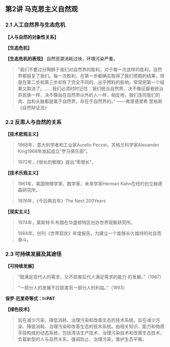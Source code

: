 ## 第2讲 马克思主义自然观

### 2.1 人工自然界与生态危机

**【人与自然的对象性关系】**

**【生态危机】**

**【生态危机的表现】** 自然资源消耗过快，环境污染严重。

>   “我们不要过分陶醉于我们对自然界的胜利。对于每一次这样的胜利，自然界都报复了我们。每一次胜利，在第一步都确实取得了我们预期的结果，但是在第二步和第三步却有了完全不同的、出乎预料的影响，常常把第一个结果又取消了。……我们必须时时记住：我们统治自然界，决不像征服者统治异民族一样，决不像站在自然界以外的人一样，相反地，我们连同我们的肉、血和头脑都是属于自然界，存在于自然界的。” ——弗里德里希·恩格斯《自然辩证法》

### 2.2 反思人与自然的关系

**【技术悲观主义】**

> 1968年，意大利学者和工业家Aurelio Peccei，苏格兰科学家Alexander King1968年发起成立“罗马俱乐部”。
>
> 1972年，《增长的极限》提出“零增长”。

**【技术乐观主义】**

> 1961年，美国物理学家、数学家、未来学家Herman Kahn在纽约创立赫德森研究所。
>
> 1976年，《今后两百年》The Next 200Years

**【现实主义】**

> 1974年，莱斯特·R.布朗在华盛顿特区创办世界观察研究所。
>
> 1984年，创刊《世界现状》年度报告，为建立一个能够长久维持的社会而奋斗。

### 2.3 可持续发展及其途径

**【可持续发展】**

> “既满足现代人的需求，又不损害后代人满足需求的能力   的发展。”（1987）
>
> “一部分人的发展不应损害另一部分人的利益。”（1993）

**保罗·厄里奇等式：I=PAT**

**【绿色技术】**

> 旨在减少污染、降低消耗、治理污染和改善生态的技术系统。旨在减少污染、降低消耗、治理污染和改善生态的技术系统。由相关知识、能力和物质手段构成的动态系统，包括清洁生产技术、治理污染技术和改善生态技术，负载新型的人与自然关系，强调防止、治理污染，维护生态平衡。